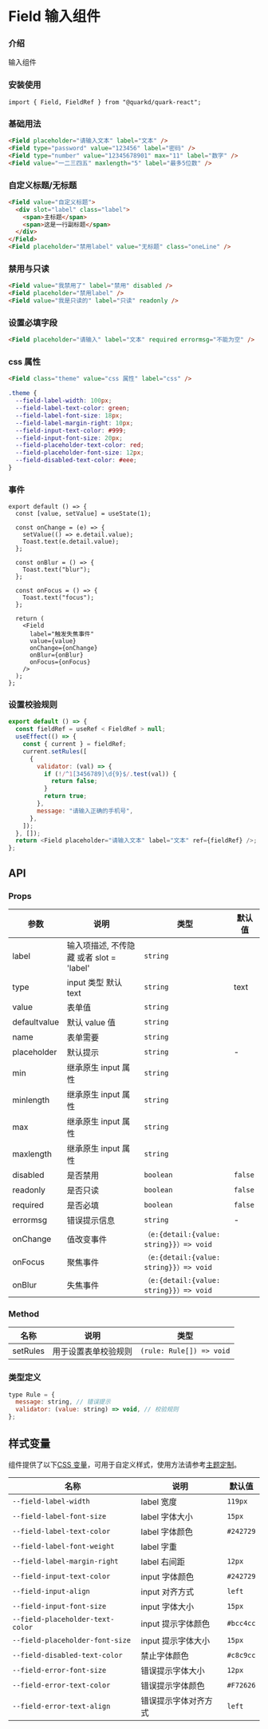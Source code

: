 # Field 输入组件

### 介绍

输入组件

### 安装使用

```tsx
import { Field, FieldRef } from "@quarkd/quark-react";
```

### 基础用法

```html
<Field placeholder="请输入文本" label="文本" />
<Field type="password" value="123456" label="密码" />
<Field type="number" value="12345678901" max="11" label="数字" />
<Field value="一二三四五" maxlength="5" label="最多5位数" />
```

### 自定义标题/无标题

```html
<Field value="自定义标题">
  <div slot="label" class="label">
    <span>主标题</span>
    <span>这是一行副标题</span>
  </div>
</Field>
<Field placeholder="禁用label" value="无标题" class="oneLine" />
```

### 禁用与只读

```html
<Field value="我禁用了" label="禁用" disabled />
<Field placeholder="禁用label" />
<Field value="我是只读的" label="只读" readonly />
```

### 设置必填字段

```html
<Field placeholder="请输入" label="文本" required errormsg="不能为空" />
```

### css 属性

```html
<Field class="theme" value="css 属性" label="css" />
```

```css
.theme {
  --field-label-width: 100px;
  --field-label-text-color: green;
  --field-label-font-size: 18px;
  --field-label-margin-right: 10px;
  --field-input-text-color: #999;
  --field-input-font-size: 20px;
  --field-placeholder-text-color: red;
  --field-placeholder-font-size: 12px;
  --field-disabled-text-color: #eee;
}
```

### 事件

```tsx
export default () => {
  const [value, setValue] = useState(1);

  const onChange = (e) => {
    setValue(() => e.detail.value);
    Toast.text(e.detail.value);
  };

  const onBlur = () => {
    Toast.text("blur");
  };

  const onFocus = () => {
    Toast.text("focus");
  };

  return (
    <Field
      label="触发失焦事件"
      value={value}
      onChange={onChange}
      onBlur={onBlur}
      onFocus={onFocus}
    />
  );
};
```

### 设置校验规则

```js
export default () => {
  const fieldRef = useRef < FieldRef > null;
  useEffect(() => {
    const { current } = fieldRef;
    current.setRules([
      {
        validator: (val) => {
          if (!/^1[3456789]\d{9}$/.test(val)) {
            return false;
          }
          return true;
        },
        message: "请输入正确的手机号",
      },
    ]);
  }, []);
  return <Field placeholder="请输入文本" label="文本" ref={fieldRef} />;
};
```

## API

### Props

| 参数         | 说明                                     | 类型                                    | 默认值  |
| ------------ | ---------------------------------------- | --------------------------------------- | ------- |
| label        | 输入项描述, 不传隐藏 或者 slot = 'label' | `string`                                |
| type         | input 类型 默认 text                     | `string`                                | text    |
| value        | 表单值                                   | `string`                                |         |
| defaultvalue | 默认 value 值                            | `string`                                |         |
| name         | 表单需要                                 | `string`                                |         |
| placeholder  | 默认提示                                 | `string`                                | -       |
| min          | 继承原生 input 属性                      | `string`                                |         |
| minlength    | 继承原生 input 属性                      | `string`                                |         |
| max          | 继承原生 input 属性                      | `string`                                |         |
| maxlength    | 继承原生 input 属性                      | `string`                                |         |
| disabled     | 是否禁用                                 | `boolean`                               | `false` |
| readonly     | 是否只读                                 | `boolean`                               | `false` |
| required     | 是否必填                                 | `boolean`                               | `false` |
| errormsg     | 错误提示信息                             | `string`                                | -       |
| onChange     | 值改变事件                               | `（e:{detail:{value: string}}）=> void` |         |
| onFocus      | 聚焦事件                                 | `（e:{detail:{value: string}}）=> void` |         |
| onBlur       | 失焦事件                                 | `（e:{detail:{value: string}}）=> void` |         |

### Method

| 名称     | 说明                 | 类型                     |
| -------- | -------------------- | ------------------------ |
| setRules | 用于设置表单校验规则 | `(rule: Rule[]) => void` |

### 类型定义

```js
type Rule = {
  message: string, // 错误提示
  validator: (value: string) => void, // 校验规则
};
```

## 样式变量

组件提供了以下[CSS 变量](https://developer.mozilla.org/zh-CN/docs/Web/CSS/Using_CSS_custom_properties)，可用于自定义样式，使用方法请参考[主题定制](#/theme)。

| 名称                             | 说明                 | 默认值    |
| -------------------------------- | -------------------- | --------- |
| `--field-label-width`            | label 宽度           | `119px`   |
| `--field-label-font-size`        | label 字体大小       | `15px`    |
| `--field-label-text-color`       | label 字体颜色       | `#242729` |
| `--field-label-font-weight`      | label 字重           |           |
| `--field-label-margin-right`     | label 右间距         | `12px`    |
| `--field-input-text-color`       | input 字体颜色       | `#242729` |
| `--field-input-align`            | input 对齐方式       | `left`    |
| `--field-input-font-size`        | input 字体大小       | `15px`    |
| `--field-placeholder-text-color` | input 提示字体颜色   | `#bcc4cc` |
| `--field-placeholder-font-size`  | input 提示字体大小   | `15px`    |
| `--field-disabled-text-color`    | 禁止字体颜色         | `#c8c9cc` |
| `--field-error-font-size`        | 错误提示字体大小     | `12px`    |
| `--field-error-text-color`       | 错误提示字体颜色     | `#F72626` |
| `--field-error-text-align`       | 错误提示字体对齐方式 | `left`    |
